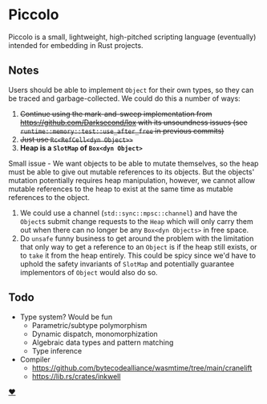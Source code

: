 
# Piccolo

Piccolo is a small, lightweight, high-pitched scripting language (eventually) intended
for embedding in Rust projects.

## Notes

Users should be able to implement `Object` for their own types, so they can be
traced and garbage-collected. We could do this a number of ways:

1. ~~Continue using the mark-and-sweep implementation from
   https://github.com/Darksecond/lox with its unsoundness issues (see
   `runtime::memory::test::use_after_free` in previous commits)~~
2. ~~Just use `Rc<RefCell<dyn Object>>`~~
3. **Heap is a `SlotMap` of `Box<dyn Object>`**

Small issue - We want objects to be able to mutate themselves, so the heap must
be able to give out mutable references to its objects. But the objects'
mutation potentially requires heap manipulation, however, we cannot allow
mutable references to the heap to exist at the same time as mutable references
to the object.

1. We could use a channel (`std::sync::mpsc::channel`) and have the `Object`s
   submit change requests to the `Heap` which will only carry them out when
   there can no longer be any `Box<dyn Objects>` in free space.
2. Do `unsafe` funny business to get around the problem with the limitation
   that only way to get a reference to an `Object` is if the heap still exists,
   or to `take` it from the heap entirely. This could be spicy since we'd have
   to uphold the safety invariants of `SlotMap` and potentially guarantee
   implementors of `Object` would also do so.

## Todo

- Type system? Would be fun
  - Parametric/subtype polymorphism
  - Dynamic dispatch, monomorphization
  - Algebraic data types and pattern matching
  - Type inference
- Compiler
  - https://github.com/bytecodealliance/wasmtime/tree/main/cranelift
  - https://lib.rs/crates/inkwell

[❤](http://craftinginterpreters.com/)
